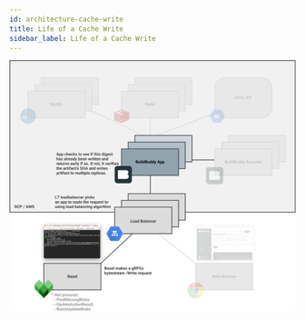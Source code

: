 ```yaml
---
id: architecture-cache-write
title: Life of a Cache Write
sidebar_label: Life of a Cache Write
---
```


![](architecture/architecture-cache-write.png)